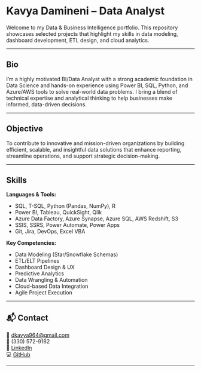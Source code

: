 #  Kavya Damineni – Data Analyst

Welcome to my Data & Business Intelligence portfolio. This repository showcases selected projects that highlight my skills in data modeling, dashboard development, ETL design, and cloud analytics.

---

##  Bio

I’m a highly motivated BI/Data Analyst with a strong academic foundation in Data Science and hands-on experience using Power BI, SQL, Python, and Azure/AWS tools to solve real-world data problems. I bring a blend of technical expertise and analytical thinking to help businesses make informed, data-driven decisions.

---

## Objective

To contribute to innovative and mission-driven organizations by building efficient, scalable, and insightful data solutions that enhance reporting, streamline operations, and support strategic decision-making.

---

## Skills

**Languages & Tools:**  
- SQL, T-SQL, Python (Pandas, NumPy), R  
- Power BI, Tableau, QuickSight, Qlik  
- Azure Data Factory, Azure Synapse, Azure SQL, AWS Redshift, S3  
- SSIS, SSRS, Power Automate, Power Apps  
- Git, Jira, DevOps, Excel VBA

**Key Competencies:**  
- Data Modeling (Star/Snowflake Schemas)  
- ETL/ELT Pipelines  
- Dashboard Design & UX  
- Predictive Analytics  
- Data Wrangling & Automation  
- Cloud-based Data Integration  
- Agile Project Execution

---


## 📬 Contact

📧 dkavya964@gmail.com  
📱 (330) 572-9182  
🔗 [LinkedIn](https://www.linkedin.com/in/damineni-kavya-238855347/)  
💻 [GitHub](https://github.com/kavya-damineni)

---


